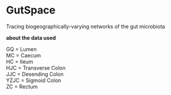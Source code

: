 # GutSpace
Tracing biogeographically-varying networks of the gut microbiota 

**about the data used**

GQ = Lumen   
MC = Caecum   
HC = Ileum   
HJC = Transverse Colon   
JJC = Desending Colon   
YZJC = Sigmoid Colon   
ZC = Rectum   
